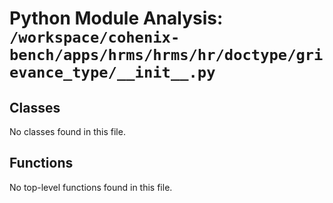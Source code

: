 # Python Module Analysis: `/workspace/cohenix-bench/apps/hrms/hrms/hr/doctype/grievance_type/__init__.py`

## Classes

No classes found in this file.


## Functions

No top-level functions found in this file.
